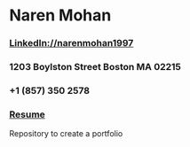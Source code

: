 # Naren Mohan
### [LinkedIn://narenmohan1997](https://www.linkedin.com/in/narenmohan1997/)
### 1203 Boylston Street Boston MA 02215
### +1 (857) 350 2578
### [Resume](www.google.com)

Repository to create a portfolio
